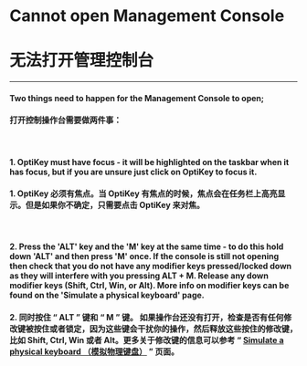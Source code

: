 # Cannot open Management Console
# 无法打开管理控制台
***
#### Two things need to happen for the Management Console to open;

#### 打开控制操作台需要做两件事：
</br>

#### 1. OptiKey must have focus - it will be highlighted on the taskbar when it has focus, but if you are unsure just click on OptiKey to focus it.

#### 1. OptiKey 必须有焦点。当 OptiKey 有焦点的时候，焦点会在任务栏上高亮显示。但是如果你不确定，只需要点击 OptiKey 来对焦。
</br>


#### 2. Press the 'ALT' key and the 'M' key at the same time - to do this hold down 'ALT' and then press 'M' once. If the console is still not opening then check that you do not have any modifier keys pressed/locked down as they will interfere with you pressing ALT + M. Release any down modifier keys (Shift, Ctrl, Win, or Alt). More info on modifier keys can be found on the 'Simulate a physical keyboard' page.
#### 2. 同时按住 “ ALT ” 键和 “ M ” 键。 如果操作台还没有打开，检查是否有任何修改键被按住或者锁定，因为这些键会干扰你的操作，然后释放这些按住的修改键，比如 Shift, Ctrl, Win 或者 Alt。更多关于修改键的信息可以参考 “ [Simulate a physical keyboard （模拟物理键盘）](https://github.com/JuliusSweetland/OptiKey/wiki/Simulate-a-keyboard) ” 页面。
</br>
